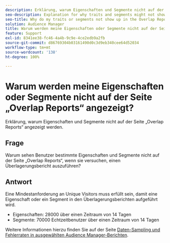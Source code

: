 ```yaml
---
description: Erklärung, warum Eigenschaften und Segmente nicht auf der Seite „Overlap Reports“ angezeigt werden.
seo-description: Explanation for why traits and segments might not show up in the Overlap Reports page.
seo-title: Why do my traits or segments not show up in the Overlap Reports page?
solution: Audience Manager
title: Warum werden meine Eigenschaften oder Segmente nicht auf der Seite „Overlap Reports“ angezeigt?
feature: Support
exl-id: 8341ee38-fc46-4a4b-9c9e-4ce2edb9a2fb
source-git-commit: d86769304b03161490d0c3d9eb340cee64d52034
workflow-type: tm+mt
source-wordcount: '138'
ht-degree: 100%

---
```


# Warum werden meine Eigenschaften oder Segmente nicht auf der Seite „Overlap Reports“ angezeigt?

Erklärung, warum Eigenschaften und Segmente nicht auf der Seite „Overlap Reports“ angezeigt werden.

## Frage

Warum sehen Benutzer bestimmte Eigenschaften und Segmente nicht auf der Seite „Overlap Reports“, wenn sie versuchen, einen Überlagerungsbericht auszuführen?

## Antwort

Eine Mindestanforderung an Unique Visitors muss erfüllt sein, damit eine Eigenschaft oder ein Segment in den Überlagerungsberichten aufgeführt wird.

* Eigenschaften: 28000 über einen Zeitraum von 14 Tagen
* Segmente: 70000 Echtzeitbenutzer über einen Zeitraum von 14 Tagen

Weitere Informationen hierzu finden Sie auf der Seite [Daten-Sampling und Fehlerraten in ausgewählten Audience Manager-Berichten](../reporting/report-sampling.md).
